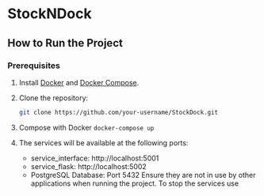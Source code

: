 # StockNDock

## How to Run the Project

### Prerequisites
1. Install [Docker](https://www.docker.com/) and [Docker Compose](https://docs.docker.com/compose/).

2. Clone the repository:
    ```bash
   git clone https://github.com/your-username/StockDock.git
   

3. Compose with Docker
    ```docker-compose up```

4. The services will be available at the following ports:
    - service_interface: http://localhost:5001
    - service_flask: http://localhost:5002
    - PostgreSQL Database: Port 5432
    Ensure they are not in use by other applications when running
    the project. To stop the services use
